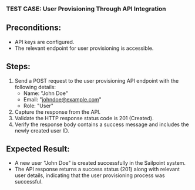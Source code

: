 ### TEST CASE: User Provisioning Through API Integration  
## Preconditions:  
- API keys are configured.  
- The relevant endpoint for user provisioning is accessible.  

## Steps:  
1. Send a POST request to the user provisioning API endpoint with the following details:  
   - Name: "John Doe"  
   - Email: "johndoe@example.com"  
   - Role: "User"  
2. Capture the response from the API.  
3. Validate the HTTP response status code is 201 (Created).  
4. Verify the response body contains a success message and includes the newly created user ID.  

## Expected Result:  
- A new user "John Doe" is created successfully in the Sailpoint system.  
- The API response returns a success status (201) along with relevant user details, indicating that the user provisioning process was successful.